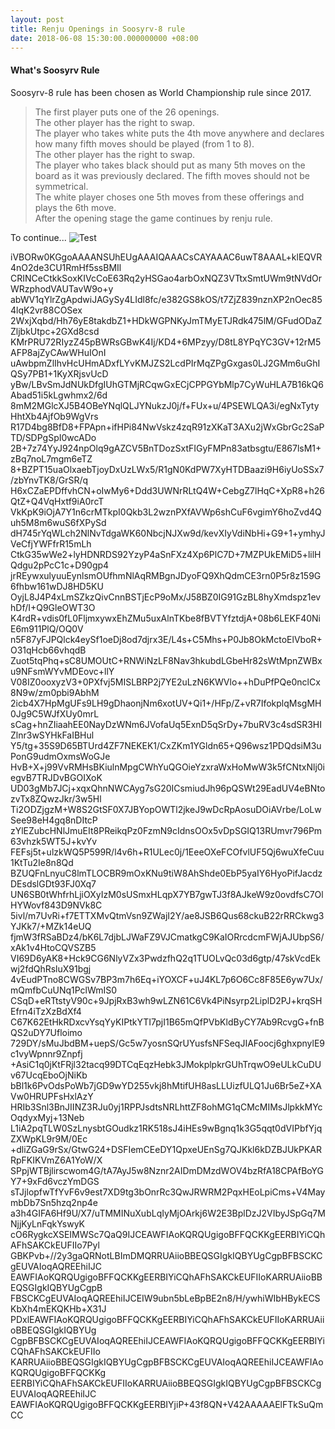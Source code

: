 ```yaml
---
layout: post
title: Renju Openings in Soosyrv-8 rule
date: 2018-06-08 15:30:00.000000000 +08:00
---
```


#### What's Soosyrv Rule
Soosyrv-8 rule has been chosen as World Championship rule since 2017.
> The first player puts one of the 26 openings.    
> The other player has the right to swap.    
> The player who takes white puts the 4th move anywhere and declares how many fifth moves should be played (from 1 to 8).     
> The other player has the right to swap.    
> The player who takes black should put as many 5th moves on the board as it was previously declared. The fifth moves should not be symmetrical.    
> The white player choses one 5th moves from these offerings and plays the 6th move.     
> After the opening stage the game continues by renju rule.    

To continue...
![Test][A1]

[A1]:data:img/jpg;base64,
iVBORw0KGgoAAAANSUhEUgAAAIQAAACsCAYAAAC6uwT8AAAL+klEQVR4nO2de3CU1RmHf5ssBMIl
CRINCeCtkkSoxKIVcCoE63Rq2yHSGao4arbOxNQZ3VTtxSmtUWm9tNVdOrWRzphodVAUTavW9o+y
abWV1qYlrZgApdwiJAGySy4LIdl8fc/e382GS8kOS/t7ZjZ839nznXP2nOec854lqK2vr88COSex
2WxjXqbd/Hh76yE8takdbZ1+HDkWGPNKyJmTMyETJRdk475lM/GFudODaZZljbkUtpc+2GXd8csd
KMrPRU72RIyzZ45pBWRsGBwK4Ij/KD4+6MPzyy/D8tL8YPqYC3GV+12rM5AFP8ajZyCAwWHuIOnI
uAwbpmZlIhvHcUHmADxfLYvKMJZS2LcdPIrMqZPgGxgas0LJ2GMm6uGhIQSy7PB1+1KyXRjsvUcD
yBw/LBvSmJdNUkDfgIUhGTMjRCqwGxECjCPPGYbMlp7CyWuHLA7B16kQ6Abad51i5kLgwhmx2/6d
8mM2MGlcXJ5B4OBeYNqlQLJYNukzJ0j/f+FUx+u/4PSEWLQA3i/egNxTytyHhtXb4AjfOb9WgVrs
R17D4bg8BfD8+FPApn+ifHPi84NwVskz4zqR91zXKaT3AXu2jWxGbrGc2SaPTD/SDPgSpI0wcADo
2B+7z74YyJ924npOlq9gAZCV5BnTDozSxtFIGyFMPn83atbsgtu/E867lsM1+zBq7noL7mgm6eTZ
8+BZPT15uaOlxaebTjoyDxUzLWx5/R1gN0KdPW7XyHTDBaazi9H6iyUoSSx7/zbYnvTK8/GrSR/q
H6xCZaEPDffvhCN+oIwMy6+Ddd3UWNrRLtQ4W+CebgZ7lHqC+XpR8+h26QtZ+Q4VqHxtf9iA0rcT
VkKpK9iOjA7Y1n6crMTkpI0Qkb3L2wznPXfAVWp6shCuF6vgimY6hoZvd4Quh5M8m6wuS6fXPySd
dH745rYqWLch2NlNvTdgaWK60NbcjNJXw9d/kevXIyVdiNbHi+G9+1+ymhyJVeCfjYWFfrR15mLh
CtkG35wWe2+lyHDNRDS92YzyP4aSnFXz4Xp6PlC7D+7MZPUkEMiD5+lilHQdgu2pPcC1c+D90gp4
jrREywxulyuuEynlsmOUfhmNlAqRMBgnJDyoFQ9XhQdmCE3rn0P5r8z159G6fhbw161wDJ8HD5KU
OyjL8J4P4xLmSZkzQivCnnBSTjEcP9oMx/J58BZ0IG91GzBL8hyXmdspz1evhDf/I+Q9GleOWT3O
K4rdR+vdis0fL0FljmxywxEhZMu5uxAlnTKbe8fBVTYfztdjA+08b6LEKF40NiE6m911PlQ/OQ0V
n5F87yFJPQlck4eySf1oeDj8od7djrx3E/L4s+C5Mhs+P0Jb8OkMctoElVboR+O31qHcb66vhqdB
Zuot5tqPhq+sC8UMOUtC+RNWiNzLF8Nav3hkubdLGbeHr82sWtMpnZWBxu9NFsmWYvMDEovc+llY
V08IZ0ooxyzV3+0PXfvj5MISLBRP2j7YE2uLzN6KWVlo++hDuPfPQe0nclCx8N9w/zm0pbi9AbhM
2icb4X7HpMgUFs9LH9gDhaonjNm6xotUV+Qi1+/HFp/Z+vR7IfokplqMsgMH0Jg9C5WJfXUy0mrL
sCag+hnZIiaahEE0NayDzWNm6JVofaUq5ExnD5qSrDy+7buRV3c4sdSR3HIZlnr3wSYHkFaIBHul
Y5/tg+35S9D65BTUrd4ZF7NEKEK1/CxZKm1YGldn65+Q96wsz1PDQdsiM3uPonG9udmOxmsWoGJe
HvB+X+j99VvRMHsBKiulnMpgCWhYuQGOieYzxraWxHoMwW3k5fCNtxNlj0iegvB7TRJDvBGOIXoK
UD03gMb7JCj+xqxQhnNWCAyg7sG20ICsmiudJh96pQSWt29EadUV4eBNtozvTx8ZQwzJkr/3w5Hl
Ti2ODZjgzM+W8S2GtSF0X7JBYopOWTl2jkeJ9wDcRpAosuDOiAVrbe/LoLwSee98eH4gq8nDItcP
zYlEZubcHNlJmuEIt8PReikqPz0FzmN9cIdnsOOx5vDpSGIQ13RUmvr796Pm63vhzk5WT5J+kvYv
FEFsj5t+ulzkWQ5P599R/l4v6h+R1ULec0j/1EeeOXeFCOfvlUF5Qj6wuXfeCuu1KtTu2Ie8n8Qd
BZUQFnLnyuC8lmTLOCBR9mOxKNu9tiW8AhShde0EbP5yaIY6HyoPifJacdzDEsdslGDt93FJ0Xq7
UN6SB0tWhfrhLjiOXyIzM0sUSmxHLqpX7YB7gwTJ3f8AJkeW9z0ovdfsC7OlHYWovf843D9NVk8C
5ivl/m7UvRi+f7ETTXMvQtmVsn9ZWajI2Y/ae8JSB6Qus68ckuB22rRRCkwg3YJKk7/+MZk14eUQ
fjmW3fRSaBDz4/bK6L7djbLJWaFZ9VJCmatkgC9KaIORrcdcmFWjAJUbpS6/xAk1v4HtoCQVSZB5
VI69D6yAK8+Hck9CG6NlyVZx3PwdzfhQ2q1TUOLvQc03d6gtp/47skVcdEkwj2fdQhRsluX91bgj
4vEudPTno8CWGSv7BP3m7h6Eq+iYOXCF+uJ4KL7p6O6Cc8F85E6yw7Ux/mQmfbCuUNq1PclWmIS0
CSqD+eRTtstyV90c+9JpjRxB3wh9wLZN61C6Vk4PiNsyrp2LiplD2PJ+krqSHEfrn4iTzXzBdXf4
C67K62EtHkRDxcvYsqYyKIPtkYTI7pjI1B65mQfPVbKldByCY7Ab9RcvgG+fnBQS2uDY7Ufloimo
729DY/sMuJbdBM+uepS/Gc5w7yosnSQrUYusfsNFSeqJIAFoocj6ghxpnylE9c1vyWpnnr9Znpfj
+AsiC1q0jKtFRjl32tacq99DTCqEqzHebk3JMokplpkrGUhTrqwO9eULkCuDUv67UcqEboOjNiKb
bBl1k6PvOdsPoWb7jGD9wYD255vkj8hMtifUH8asLLUizfULQ1Ju6Br5eZ+XAVw0HRUPFsHxlAzY
HRIb3Snl3BnJIINZ3RJu0yj1RPPJsdtsNRLhttZF8ohMG1qCMcMIMsJlpkkMYcOqdyxMyj+13Neb
L1iA2pqTLW0SzLnysbtGOudkz1RK518sJ4iHEs9wBgnq1k3G5qqt0dVIPbfYjqZXWpKL9r9M/0Ec
+dliZGaG9rSx/GtwG24+DSFIemCEeDY1QpxeUEnSg7QJKkl6kDZBJUkPKARRpFKIKVmZ6A1YoW/X
SPpjWTBjlirscwom4G/tA7AyJ5w8Nznr2AIDmDMzdWOV4bzRfA18CPAfBoYGY7+9xFd6vczYmDGS
sTJjlopfwTfYvF6v9est7XD9tg3bOnrRc3QwJRWRM2PqxHEoLpiCms+V4MaymbDb7Sn5hzq2np4e
a3h4GIFA6Hf9U/X7/uTMMINuXubLqIyMjOArkj6W2E3BplDzJ2VIbyJSpGq7MNjjKyLnFqkYswyK
cO6RygkcXSEIMWSc7QaQ9IJCEAWFIAoKQRQUgigoBFFQCKKgEERBIYiCQhAFhSAKCkEUFIIo7Pyl
GBKPvb+//2y3gaQRNotLBImDMQRRUAiioBBEQSGIgkIQBYUgCgpBFBSCKCgEUVAIoqAQREEhiIJC
EAWFIAoKQRQUgigoBFFQCKKgEERBIYiCQhAFhSAKCkEUFIIoKARRUAiioBBEQSGIgkIQBYUgCgpB
FBSCKCgEUVAIoqAQREEhiIJCEIW9ubn5bLeBpBE2n8/H/ywhiWIbHBykECSKbXh4mEKQKHb+X31J
PDxlEAWFIAoKQRQUgigoBFFQCKKgEERBIYiCQhAFhSAKCkEUFIIoKARRUAiioBBEQSGIgkIQBYUg
CgpBFBSCKCgEUVAIoqAQREEhiIJCEAWFIAoKQRQUgigoBFFQCKKgEERBIYiCQhAFhSAKCkEUFIIo
KARRUAiioBBEQSGIgkIQBYUgCgpBFBSCKCgEUVAIoqAQREEhiIJCEAWFIAoKQRQUgigoBFFQCKKg
EERBIYiCQhAFhSAKCkEUFIIoKARRUAiioBBEQSGIgkIQBYUgCgpBFBSCKCgEUVAIoqAQREEhiIJC
EAWFIAoKQRQUgigoBFFQCKKgEERBIYjiP+43f8QN+V42AAAAAElFTkSuQmCC